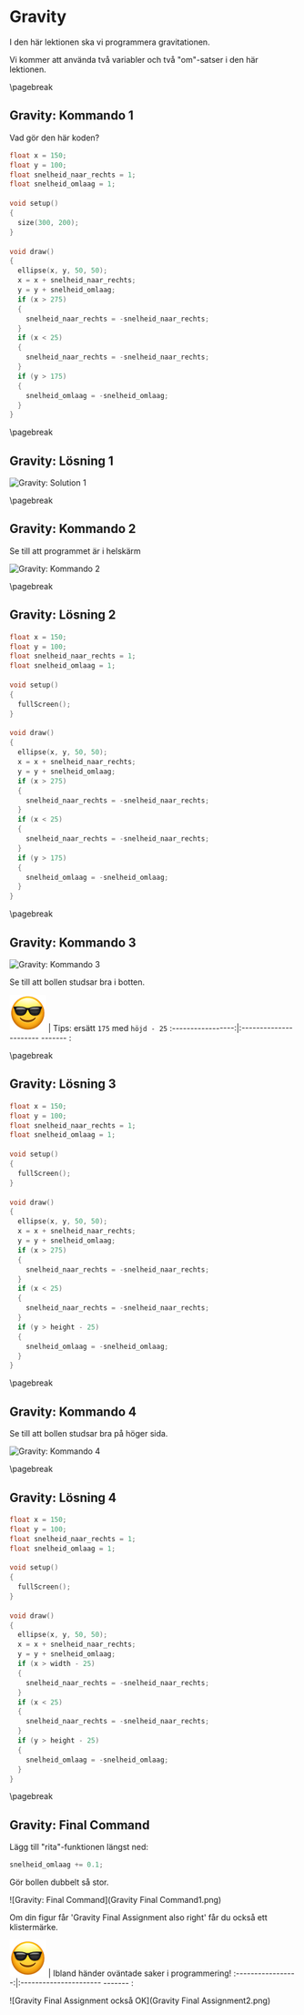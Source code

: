 # Gravity

I den här lektionen ska vi programmera gravitationen.

Vi kommer att använda två variabler och två "om"-satser i den här lektionen.

\pagebreak

## Gravity: Kommando 1

Vad gör den här koden?

```c++
float x = 150;
float y = 100;
float snelheid_naar_rechts = 1;
float snelheid_omlaag = 1;

void setup()
{
  size(300, 200);
}

void draw()
{
  ellipse(x, y, 50, 50);
  x = x + snelheid_naar_rechts;
  y = y + snelheid_omlaag;
  if (x > 275)
  {
    snelheid_naar_rechts = -snelheid_naar_rechts;
  }
  if (x < 25)
  {
    snelheid_naar_rechts = -snelheid_naar_rechts;
  }
  if (y > 175)
  {
    snelheid_omlaag = -snelheid_omlaag;
  }
}
```

\pagebreak

## Gravity: Lösning 1

![Gravity: Solution 1](Gravity1.png)

\pagebreak

## Gravity: Kommando 2

Se till att programmet är i helskärm

![Gravity: Kommando 2](Gravity2.png)

\pagebreak

## Gravity: Lösning 2

```c++
float x = 150;
float y = 100;
float snelheid_naar_rechts = 1;
float snelheid_omlaag = 1;

void setup()
{
  fullScreen();
}

void draw()
{
  ellipse(x, y, 50, 50);
  x = x + snelheid_naar_rechts;
  y = y + snelheid_omlaag;
  if (x > 275)
  {
    snelheid_naar_rechts = -snelheid_naar_rechts;
  }
  if (x < 25)
  {
    snelheid_naar_rechts = -snelheid_naar_rechts;
  }
  if (y > 175)
  {
    snelheid_omlaag = -snelheid_omlaag;
  }
}
```

\pagebreak

## Gravity: Kommando 3

![Gravity: Kommando 3](Gravity3.png)

Se till att bollen studsar bra i botten.

![Solglasögon](EmojiSunglasses.png) | Tips: ersätt `175` med `höjd - 25`
:-----------------:|:---------------------- ------- :

\pagebreak

## Gravity: Lösning 3

```c++
float x = 150;
float y = 100;
float snelheid_naar_rechts = 1;
float snelheid_omlaag = 1;

void setup()
{
  fullScreen();
}

void draw()
{
  ellipse(x, y, 50, 50);
  x = x + snelheid_naar_rechts;
  y = y + snelheid_omlaag;
  if (x > 275)
  {
    snelheid_naar_rechts = -snelheid_naar_rechts;
  }
  if (x < 25)
  {
    snelheid_naar_rechts = -snelheid_naar_rechts;
  }
  if (y > height - 25)
  {
    snelheid_omlaag = -snelheid_omlaag;
  }
}
```

\pagebreak

## Gravity: Kommando 4

Se till att bollen studsar bra på höger sida.

![Gravity: Kommando 4](Gravity4.png)

\pagebreak

## Gravity: Lösning 4

```c++
float x = 150;
float y = 100;
float snelheid_naar_rechts = 1;
float snelheid_omlaag = 1;

void setup()
{
  fullScreen();
}

void draw()
{
  ellipse(x, y, 50, 50);
  x = x + snelheid_naar_rechts;
  y = y + snelheid_omlaag;
  if (x > width - 25)
  {
    snelheid_naar_rechts = -snelheid_naar_rechts;
  }
  if (x < 25)
  {
    snelheid_naar_rechts = -snelheid_naar_rechts;
  }
  if (y > height - 25)
  {
    snelheid_omlaag = -snelheid_omlaag;
  }
}
```

\pagebreak

## Gravity: Final Command

Lägg till "rita"-funktionen längst ned:

```c++
snelheid_omlaag += 0.1;
```

Gör bollen dubbelt så stor.

![Gravity: Final Command](Gravity Final Command1.png)

Om din figur får 'Gravity Final Assignment also right' får du också
ett klistermärke.

![Solglasögon](EmojiSunglasses.png) | Ibland händer oväntade saker i programmering!
:-----------------:|:---------------------- ------- :

![Gravity Final Assignment också OK](Gravity Final Assignment2.png)
